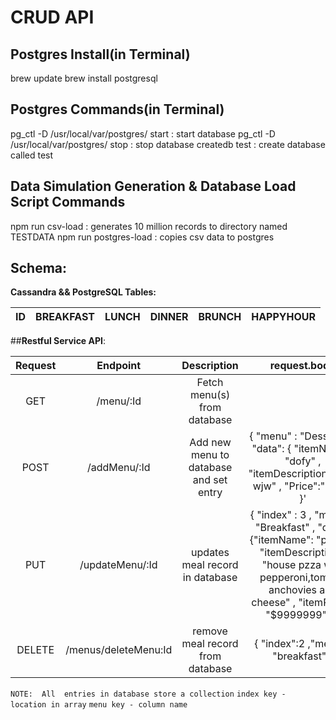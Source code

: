 
# __CRUD API__

## Postgres Install(in Terminal)
brew update
brew install postgresql

## Postgres Commands(in Terminal)
  pg_ctl -D /usr/local/var/postgres/ start  : start database
  pg_ctl -D /usr/local/var/postgres/ stop   : stop database
  createdb test  : create database called test

## Data Simulation Generation & Database Load Script Commands
  npm run csv-load  : generates 10 million records to directory named TESTDATA
  npm run postgres-load : copies csv data to postgres
## __Schema__:

__Cassandra && PostgreSQL Tables:__

| ID   | BREAKFAST| LUNCH| DINNER| BRUNCH | HAPPYHOUR|
|:----:|:--------:|:----:|:-----:|:------:|:--------:|


##__Restful Service API__:

| Request | Endpoint             | Description                            | request.body                                                                                                                                                                                                    |
|:-------:|:--------------------:|:--------------------------------------:|:---------------------------------------------------------------------------------------------------------------------------------------------------------------------------------------------------------------:|
| GET     | /menu/:Id            | Fetch  menu(s) from database           |                                                                                                                                                                                                                 |
| POST    | /addMenu/:Id         | Add new menu to database and set entry | { "menu" : "Desserts" , "data": { "itemName": "dofy" , "itemDescription":"nfw wjw" , "Price":"$20"} }'                                                                                                          |
| PUT     | /updateMenu/:Id      |  updates meal record in database       | {  "index" : 3 ,  "menu" : "Breakfast"    ,  "data": {"itemName": "pizza" , "itemDescription": "house pzza with pepperoni,tomato, anchovies and cheese" , "itemPrice": "$9999999"   }   }                       |
| DELETE  | /menus/deleteMenu:Id | remove meal record from database       |  { "index":2 ,"menu" : "breakfast"}'                                                                                                                                                                            |

`NOTE:  All  entries in database store a collection`
`index key - location in array`
`menu key - column name`

